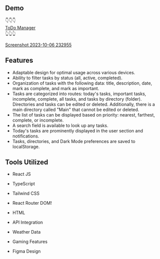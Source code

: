 ## Demo
👇👇👇<br/>
<a href="https://to-do-manager-ruddy.vercel.app/"> ToDo Manager</a><br/>
👆👆👆

[Screenshot 2023-10-06 232955](https://github.com/KishanMunjpara/To-Do-Manager/assets/120464869/829abc08-656c-48ef-b7cf-2cb4de9eedc9)

## Features
- Adaptable design for optimal usage across various devices.
- Ability to filter tasks by status (all, active, completed).
- Organization of tasks with the following data: title, description, date, mark as complete, and mark as important.
- Tasks are categorized into routes: today's tasks, important tasks, incomplete, complete, all tasks, and tasks by directory (folder). Directories and tasks can be edited or deleted. Additionally, there is a main directory called "Main" that cannot be edited or deleted.
- The list of tasks can be displayed based on priority: nearest, farthest, complete, or incomplete.
- A search field is available to look up any tasks.
- Today's tasks are prominently displayed in the user section and notifications.
- Tasks, directories, and Dark Mode preferences are saved to localStorage.

## Tools Utilized
- React JS
- TypeScript
- Tailwind CSS
- React Router DOM!

- HTML
- API Integration
- Weather Data
- Gaming Features
- Figma Design




